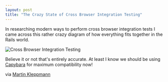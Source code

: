 ```yaml
---
layout: post
title: "The Crazy State of Cross Browser Integration Testing"
---
```

In researching modern ways to perform cross browser integration tests I came across this rather crazy diagram of how everything fits together in the Rails world.

![Cross Browser Integration Testing](http://img.skitch.com/20101011-nqapqj7mryy31iqcgyy1yf2ut3.png)

Believe it or not that's entirely accurate. At least I know we should be using [Capybara](http://github.com/jnicklas/capybara) for maximum compatibility now!

via [Martin Kleppmann](http://www.slideshare.net/martinkleppmann/crossbrowser-testing-in-the-real-world)